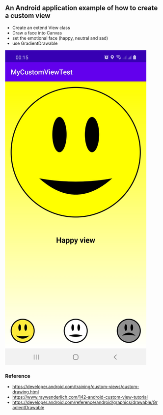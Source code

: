## An Android application example of how to create a custom view

* Create an extend View class
* Draw a face into Canvas
* set the emotional face (happy, neutral and sad)
* use GradientDrawable

![](Screenshot_20201124-001552_MyCustomViewTest.jpg)

### Reference
* https://developer.android.com/training/custom-views/custom-drawing.html
* https://www.raywenderlich.com/142-android-custom-view-tutorial
* https://developer.android.com/reference/android/graphics/drawable/GradientDrawable
